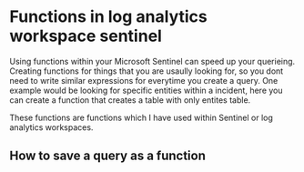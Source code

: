 # Functions in log analytics workspace sentinel 
Using functions within your Microsoft Sentinel can speed up your querieing. Creating functions for things that you are usaully looking for, so you dont need to write similar expressions for everytime you create a query. One example would be looking for specific entities within a incident, here you can create a function that creates a table with only entites table. 

These functions are functions which I have used within Sentinel or log analytics workspaces. 

## How to save a query as a function 

